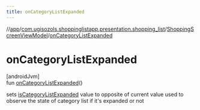 ```yaml
---
title: onCategoryListExpanded
---
```

//[app](../../../index.html)/[com.ugisozols.shoppinglistapp.presentation.shopping_list](../index.html)/[ShoppingScreenViewModel](index.html)/[onCategoryListExpanded](on-category-list-expanded.html)



# onCategoryListExpanded



[androidJvm]\
fun [onCategoryListExpanded](on-category-list-expanded.html)()



sets [isCategoryListExpanded](is-category-list-expanded.html) value to opposite of current value used to observe the state of category list if it's expanded or not




